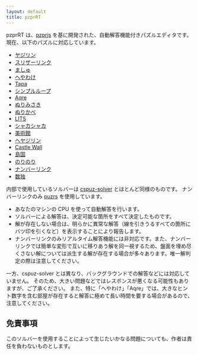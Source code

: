 ```yaml
---
layout: default
title: pzprRT
---
```


pzprRT は、[pzprjs](https://github.com/robx/pzprjs/) を基に開発された、自動解答機能付きパズルエディタです。
現在、以下のパズルに対応しています。

- [ヤジリン](p.html?yajilin)
- [スリザーリンク](p.html?slither)
- [ましゅ](p.html?mashu)
- [へやわけ](p.html?heyawake)
- [Tapa](p.html?tapa)
- [シンプルループ](p.html?simpleloop)
- [Aqre](p.html?aqre)
- [ぬりみさき](p.html?nurimisaki)
- [ぬりかべ](p.html?nurikabe)
- [LITS](p.html?lits)
- [シャカシャカ](p.html?shakashaka)
- [美術館](p.html?akari)
- [ヘヤジリン](p.html?yajilin-regions)
- [Castle Wall](p.html?castle)
- [島国](p.html?shimaguni)
- [のりのり](p.html?norinori)
- [ナンバーリンク](p.html?numlin)
- [数独](p.html?sudoku)

内部で使用しているソルバーは [cspuz-solver](../games/cspuz-solver/index.html) とほとんど同様のものです。
ナンバーリンクのみ [puzrs](https://github.com/semiexp/puzrs) を使用しています。

- あなたのマシンの CPU を使って自動解答を行います。
- ソルバーによる解答は、決定可能な箇所をすべて決定したものです。
- 解が存在しない場合は、明らかに異常な解答（線を引きうるすべての箇所にバツ印を引くなど）を表示することにより報告します。
- ナンバーリンクのみリアルタイム解答機能には非対応です。また、ナンバーリンクでは簡単な変形で互いに移りあう解を同一視するため、盤面を埋め尽くさない解については派生する解が存在する場合が多々あります。唯一解判定の際は注意してください。

一方、cspuz-solver とは異なり、バックグラウンドでの解答などには対応していません。
そのため、大きい問題などではレスポンスが悪くなる可能性もありますが、ご了承ください。
また、特に「へやわけ」「Aqre」では、大きなヒント数字を含む部屋が存在すると解答に極めて長い時間を要する場合があるので、注意してください。

## 免責事項

このソルバーを使用することによって生じたいかなる問題についても、作者は責任を負わないものとします。
